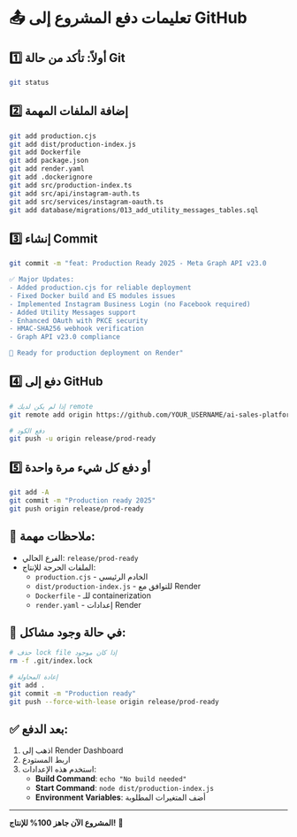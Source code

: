 # 📤 تعليمات دفع المشروع إلى GitHub

## 1️⃣ أولاً: تأكد من حالة Git

```bash
git status
```

## 2️⃣ إضافة الملفات المهمة

```bash
git add production.cjs
git add dist/production-index.js  
git add Dockerfile
git add package.json
git add render.yaml
git add .dockerignore
git add src/production-index.ts
git add src/api/instagram-auth.ts
git add src/services/instagram-oauth.ts
git add database/migrations/013_add_utility_messages_tables.sql
```

## 3️⃣ إنشاء Commit

```bash
git commit -m "feat: Production Ready 2025 - Meta Graph API v23.0

✅ Major Updates:
- Added production.cjs for reliable deployment
- Fixed Docker build and ES modules issues
- Implemented Instagram Business Login (no Facebook required)
- Added Utility Messages support
- Enhanced OAuth with PKCE security
- HMAC-SHA256 webhook verification
- Graph API v23.0 compliance

🚀 Ready for production deployment on Render"
```

## 4️⃣ دفع إلى GitHub

```bash
# إذا لم يكن لديك remote
git remote add origin https://github.com/YOUR_USERNAME/ai-sales-platform.git

# دفع الكود
git push -u origin release/prod-ready
```

## 5️⃣ أو دفع كل شيء مرة واحدة

```bash
git add -A
git commit -m "Production ready 2025"  
git push origin release/prod-ready
```

## 📝 ملاحظات مهمة:

- الفرع الحالي: `release/prod-ready`
- الملفات الحرجة للإنتاج:
  - `production.cjs` - الخادم الرئيسي
  - `dist/production-index.js` - للتوافق مع Render
  - `Dockerfile` - للـ containerization
  - `render.yaml` - إعدادات Render

## 🔧 في حالة وجود مشاكل:

```bash
# حذف lock file إذا كان موجود
rm -f .git/index.lock

# إعادة المحاولة
git add .
git commit -m "Production ready"
git push --force-with-lease origin release/prod-ready
```

## ✅ بعد الدفع:

1. اذهب إلى Render Dashboard
2. اربط المستودع
3. استخدم هذه الإعدادات:
   - **Build Command**: `echo "No build needed"`
   - **Start Command**: `node dist/production-index.js`
   - **Environment Variables**: أضف المتغيرات المطلوبة

---

**المشروع الآن جاهز 100% للإنتاج!** 🎉